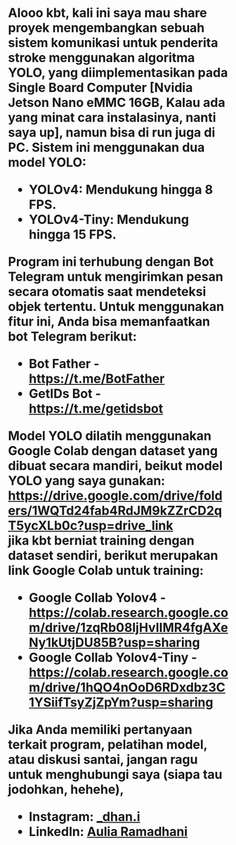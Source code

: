 <h1 class="code-line" data-line-start=0 data-line-end=1 ><a id="Hand Gesture Detection Untuk Membantu Penderita Stroke Dalam Berkomunikasi Menggunakan YOLO</h1>

![0919-ezgif com-video-to-gif-converter](https://github.com/user-attachments/assets/800540ff-24e0-43f9-aef4-f184cddfae44)

<p class="has-line-data" data-line-start="2" data-line-end="3">Alooo kbt, kali ini saya mau share proyek mengembangkan sebuah sistem komunikasi untuk penderita stroke menggunakan algoritma YOLO, yang diimplementasikan pada Single Board Computer [Nvidia Jetson Nano eMMC 16GB, Kalau ada yang minat cara instalasinya, nanti saya up], namun bisa di run juga di PC. Sistem ini menggunakan dua model YOLO:</p>
<ul>
<li class="has-line-data" data-line-start="4" data-line-end="5">YOLOv4: Mendukung hingga 8 FPS.</li>
<li class="has-line-data" data-line-start="5" data-line-end="7">YOLOv4-Tiny: Mendukung hingga 15 FPS.</li>
</ul>
<p class="has-line-data" data-line-start="7" data-line-end="8">Program ini terhubung dengan Bot Telegram untuk mengirimkan pesan secara otomatis saat mendeteksi objek tertentu. Untuk menggunakan fitur ini, Anda bisa memanfaatkan bot Telegram berikut:</p>
<ul>
<li class="has-line-data" data-line-start="9" data-line-end="10">Bot Father - <a href="https://t.me/BotFather">https://t.me/BotFather</a></li>
<li class="has-line-data" data-line-start="10" data-line-end="12">GetIDs Bot - <a href="https://t.me/getidsbot">https://t.me/getidsbot</a></li>
</ul>
<p class="has-line-data" data-line-start="12" data-line-end="14">Model YOLO dilatih menggunakan Google Colab dengan dataset yang dibuat secara mandiri, beikut model YOLO yang saya gunakan: <a href="https://drive.google.com/drive/folders/1WQTd24fab4RdJM9kZZrCD2qT5ycXLb0c?usp=drive_link">https://drive.google.com/drive/folders/1WQTd24fab4RdJM9kZZrCD2qT5ycXLb0c?usp=drive_link</a><br>
jika kbt berniat training dengan dataset sendiri, berikut merupakan link Google Colab untuk training:</p>
<ul>
<li class="has-line-data" data-line-start="15" data-line-end="16">Google Collab Yolov4       - <a href="https://colab.research.google.com/drive/1zqRb08ljHvIIMR4fgAXeNy1kUtjDU85B?usp=sharing">https://colab.research.google.com/drive/1zqRb08ljHvIIMR4fgAXeNy1kUtjDU85B?usp=sharing</a></li>
<li class="has-line-data" data-line-start="16" data-line-end="17">Google Collab Yolov4-Tiny  - <a href="https://colab.research.google.com/drive/1hQO4nOoD6RDxdbz3C1YSiifTsyZjZpYm?usp=sharing">https://colab.research.google.com/drive/1hQO4nOoD6RDxdbz3C1YSiifTsyZjZpYm?usp=sharing</a></li>
</ul>
<p class="has-line-data" data-line-start="19" data-line-end="20">Jika Anda memiliki pertanyaan terkait program, pelatihan model, atau diskusi santai, jangan ragu untuk menghubungi saya (siapa tau jodohkan, hehehe),</p>
<ul>
<li class="has-line-data" data-line-start="20" data-line-end="21">Instagram: <a href="https://www.instagram.com/_dhan.i/">_dhan.i</a></li>
<li class="has-line-data" data-line-start="21" data-line-end="22">LinkedIn: <a href="https://www.linkedin.com/in/ramadhani-aulia/">Aulia Ramadhani</a></li>
</ul>
